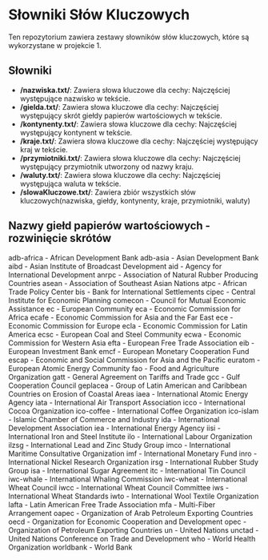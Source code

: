 # Słowniki Słów Kluczowych

Ten repozytorium zawiera zestawy słowników słów kluczowych, które są wykorzystane w projekcie 1. 

## Słowniki

- **/nazwiska.txt/**: Zawiera słowa kluczowe dla cechy: Najczęściej występujące nazwisko w tekście.
- **/gielda.txt/**: Zawiera słowa kluczowe dla cechy: Najczęściej występujący skrót giełdy papierów wartościowych w tekście.
- **/kontynenty.txt/**: Zawiera słowa kluczowe dla cechy: Najczęściej występujący kontynent w tekście.
- **/kraje.txt/**: Zawiera słowa kluczowe dla cechy: Najczęściej występujący kraj w tekście.
- **/przymiotniki.txt/**: Zawiera słowa kluczowe dla cechy: Najczęściej występujący przymiotnik utworzony od nazwy kraju.
- **/waluty.txt/**: Zawiera słowa kluczowe dla cechy: Najczęściej występująca waluta w tekście.
- **/slowaKluczowe.txt/**: Zawiera zbiór wszystkich słów kluczowych(nazwiska, giełdy, kontynenty, kraje, przymiotniki, waluty)

## Nazwy giełd papierów wartościowych - rozwinięcie skrótów

adb-africa - African Development Bank
adb-asia - Asian Development Bank
aibd - Asian Institute of Broadcast Development
aid - Agency for International Development
anrpc - Association of Natural Rubber Producing Countries
asean - Association of Southeast Asian Nations
atpc - African Trade Policy Center
bis - Bank for International Settlements
cipec - Central Institute for Economic Planning
comecon - Council for Mutual Economic Assistance
ec - European Community
eca - Economic Commission for Africa
ecafe - Economic Commission for Asia and the Far East
ece - Economic Commission for Europe
ecla - Economic Commission for Latin America
ecsc - European Coal and Steel Community
ecwa - Economic Commission for Western Asia
efta - European Free Trade Association
eib - European Investment Bank
emcf - European Monetary Cooperation Fund
escap - Economic and Social Commission for Asia and the Pacific
euratom - European Atomic Energy Community
fao - Food and Agriculture Organization
gatt - General Agreement on Tariffs and Trade
gcc - Gulf Cooperation Council
geplacea - Group of Latin American and Caribbean Countries on Erosion of Coastal Areas
iaea - International Atomic Energy Agency
iata - International Air Transport Association
icco - International Cocoa Organization
ico-coffee - International Coffee Organization
ico-islam - Islamic Chamber of Commerce and Industry
ida - International Development Association
iea - International Energy Agency
iisi - International Iron and Steel Institute
ilo - International Labour Organization
ilzsg - International Lead and Zinc Study Group
imco - International Maritime Consultative Organization
imf - International Monetary Fund
inro - International Nickel Research Organization
irsg - International Rubber Study Group
isa - International Sugar Agreement
itc - International Tin Council
iwc-whale - International Whaling Commission
iwc-wheat - International Wheat Council
iwcc - International Wheat Council Committee
iws - International Wheat Standards
iwto - International Wool Textile Organization
lafta - Latin American Free Trade Association
mfa - Multi-Fiber Arrangement
oapec - Organization of Arab Petroleum Exporting Countries
oecd - Organization for Economic Cooperation and Development
opec - Organization of Petroleum Exporting Countries
un - United Nations
unctad - United Nations Conference on Trade and Development
who - World Health Organization
worldbank - World Bank


